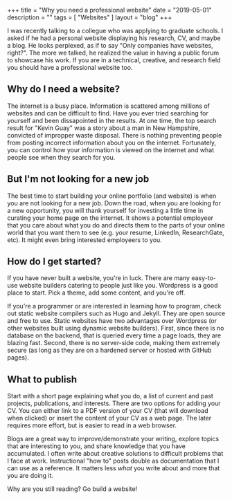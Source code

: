 +++
title = "Why you need a professional website"
date = "2019-05-01"
description = ""
tags = [ "Websites" ]
layout = "blog"
+++

I was recently talking to a collegue who was applying to graduate schools. I asked if he had a personal website displaying his research, CV, and maybe a blog. He looks perplexed, as if to say "Only companies have websites, right?". The more we talked, he realized the value in having a public forum to showcase his work. If you are in a technical, creative, and research field you should have a professional website too.

## Why do I need a website?

The internet is a busy place. Information is scattered among millions of websites and can be difficult to find. Have you ever tried searching for yourself and been dissapointed in the results. At one time, the top search result for "Kevin Guay" was a story about a man in New Hampshire, convicted of impropper waste disposal. There is nothing preventing people from posting incorrect information about you on the internet. Fortunately, you can control how your information is viewed on the internet and what people see when they search for you.

## But I'm not looking for a new job

The best time to start building your online portfolio (and website) is when you are not looking for a new job. Down the road, when you are looking for a new opportunity, you will thank yourself for investing a little time in curating your home page on the internet. It shows a potential employeer that you care about what you do and directs them to the parts of your online world that you want them to see (e.g. your resume, LinkedIn, ResearchGate, etc). It might even bring interested employeers to you.

## How do I get started?

If you have never built a website, you're in luck. There are many easy-to-use website builders catering to people just like you. Wordpress is a good place to start. Pick a theme, add some content, and you're off.

If you're a programmer or are interested in learning how to program, check out static website compilers such as Hugo and Jekyll. They are open source and free to use. Static websites have two advantages over Wordpress (or other websites built using dynamic website builders). First, since there is no database on the backend, that is queried every time a page loads, they are blazing fast. Second, there is no server-side code, making them extremely secure (as long as they are on a hardened server or hosted with GitHub pages).

## What to publish

Start with a short page explaining what you do, a list of current and past projects, publications, and interests. There are two options for adding your CV. You can either link to a PDF version of your CV (that will download when clicked) or insert the content of your CV as a web page. The later requires more effort, but is easier to read in a web browser.

Blogs are a great way to improve/demonstrate your writing, explore topics that are interesting to you, and share knowledge that you have accumulated. I often write about creative solutions to difficult problems that I face at work. Instructional "how to" posts double as documentation that I can use as a reference. It matters less *what* you write about and more that you are doing it.

Why are you still reading? Go build a website!